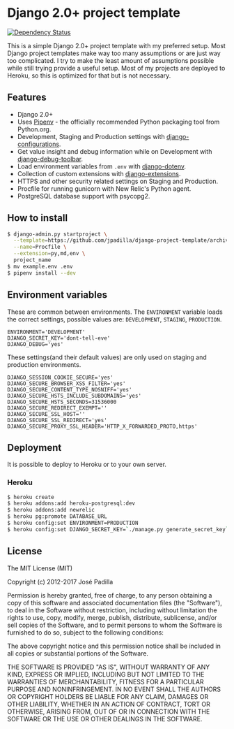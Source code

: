 # Django 2.0+ project template

[![Dependency Status](https://gemnasium.com/jpadilla/django-project-template.svg)](https://gemnasium.com/jpadilla/django-project-template)

This is a simple Django 2.0+ project template with my preferred setup. Most Django project templates make way too many assumptions or are just way too complicated. I try to make the least amount of assumptions possible while still trying provide a useful setup. Most of my projects are deployed to Heroku, so this is optimized for that but is not necessary.

## Features

- Django 2.0+
- Uses [Pipenv](https://github.com/kennethreitz/pipenv) - the officially recommended Python packaging tool from Python.org.
- Development, Staging and Production settings with [django-configurations](https://django-configurations.readthedocs.org).
- Get value insight and debug information while on Development with [django-debug-toolbar](https://django-debug-toolbar.readthedocs.org).
- Load environment variables from `.env` with [django-dotenv](https://github.com/jpadilla/django-dotenv).
- Collection of custom extensions with [django-extensions](http://django-extensions.readthedocs.org).
- HTTPS and other security related settings on Staging and Production.
- Procfile for running gunicorn with New Relic's Python agent.
- PostgreSQL database support with psycopg2.

## How to install

```bash
$ django-admin.py startproject \
  --template=https://github.com/jpadilla/django-project-template/archive/master.zip \
  --name=Procfile \
  --extension=py,md,env \
  project_name
$ mv example.env .env
$ pipenv install --dev
```

## Environment variables

These are common between environments. The `ENVIRONMENT` variable loads the correct settings, possible values are: `DEVELOPMENT`, `STAGING`, `PRODUCTION`.

```
ENVIRONMENT='DEVELOPMENT'
DJANGO_SECRET_KEY='dont-tell-eve'
DJANGO_DEBUG='yes'
```

These settings(and their default values) are only used on staging and production environments.

```
DJANGO_SESSION_COOKIE_SECURE='yes'
DJANGO_SECURE_BROWSER_XSS_FILTER='yes'
DJANGO_SECURE_CONTENT_TYPE_NOSNIFF='yes'
DJANGO_SECURE_HSTS_INCLUDE_SUBDOMAINS='yes'
DJANGO_SECURE_HSTS_SECONDS=31536000
DJANGO_SECURE_REDIRECT_EXEMPT=''
DJANGO_SECURE_SSL_HOST=''
DJANGO_SECURE_SSL_REDIRECT='yes'
DJANGO_SECURE_PROXY_SSL_HEADER='HTTP_X_FORWARDED_PROTO,https'
```

## Deployment

It is possible to deploy to Heroku or to your own server.

### Heroku

```bash
$ heroku create
$ heroku addons:add heroku-postgresql:dev
$ heroku addons:add newrelic
$ heroku pg:promote DATABASE_URL
$ heroku config:set ENVIRONMENT=PRODUCTION
$ heroku config:set DJANGO_SECRET_KEY=`./manage.py generate_secret_key`
```

## License

The MIT License (MIT)

Copyright (c) 2012-2017 José Padilla

Permission is hereby granted, free of charge, to any person obtaining a copy of
this software and associated documentation files (the "Software"), to deal in
the Software without restriction, including without limitation the rights to
use, copy, modify, merge, publish, distribute, sublicense, and/or sell copies
of the Software, and to permit persons to whom the Software is furnished to do
so, subject to the following conditions:

The above copyright notice and this permission notice shall be included in all
copies or substantial portions of the Software.

THE SOFTWARE IS PROVIDED "AS IS", WITHOUT WARRANTY OF ANY KIND, EXPRESS OR
IMPLIED, INCLUDING BUT NOT LIMITED TO THE WARRANTIES OF MERCHANTABILITY,
FITNESS FOR A PARTICULAR PURPOSE AND NONINFRINGEMENT. IN NO EVENT SHALL THE
AUTHORS OR COPYRIGHT HOLDERS BE LIABLE FOR ANY CLAIM, DAMAGES OR OTHER
LIABILITY, WHETHER IN AN ACTION OF CONTRACT, TORT OR OTHERWISE, ARISING FROM,
OUT OF OR IN CONNECTION WITH THE SOFTWARE OR THE USE OR OTHER DEALINGS IN THE
SOFTWARE.
